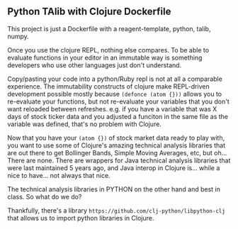 ## Python TAlib with Clojure Dockerfile 

This project is just a Dockerfile with a reagent-template, python, talib, numpy. 

Once you use the clojure REPL, nothing else compares. To be able to evaluate functions in your editor in an immutable way is something developers who use other languages just don't understand. 

Copy/pasting your code into a python/Ruby repl is not at all a comparable experience. The immutability constructs of clojure make REPL-driven development possible mostly because `(defonce (atom {}))` allows you to re-evaluate your functions, but not re-evaluate your variables that you don't want reloaded between refreshes. e.g. if you have a variable that was X days of stock ticker data and you adjusted a funciton in the same file as the variable was defined, that's no problem with Clojure. 

Now that you have your `(atom {})` of stock market data ready to play with, you want to use some of Clojure's amazing technical analysis libraries that are out there to get Bollinger Bands, Simple Moving Averages, etc, but oh... There are none. There are wrappers for Java technical analysis libraries that were last maintained 5 years ago, and Java interop in Clojure is... while a nice to have... not always that nice. 

The technical analysis libraries in PYTHON on the other hand and best in class. So what do we do? 

Thankfully, there's a library `https://github.com/clj-python/libpython-clj` that allows us to import python libraries in Clojure. 

